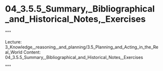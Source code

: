 # 04_3.5.5_Summary,_Bibliographical_and_Historical_Notes,_Exercises

"""

Lecture: 3_Knowledge,_reasoning,_and_planning/3.5_Planning_and_Acting_in_the_Real_World
Content: 04_3.5.5_Summary,_Bibliographical_and_Historical_Notes,_Exercises

"""

